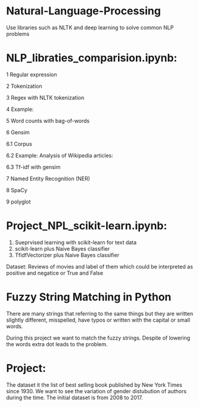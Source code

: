 # Natural-Language-Processing
Use libraries such as NLTK and deep learning to solve common NLP problems



# NLP_libraties_comparision.ipynb:
1  Regular expression

2  Tokenization

3  Regex with NLTK tokenization

4  Example:

5  Word counts with bag-of-words

6  Gensim

6.1  Corpus

6.2  Example: Analysis of Wikipedia articles:

6.3  Tf-idf with gensim

7  Named Entity Recognition (NER)

8  SpaCy

9  polyglot



# Project_NPL_scikit-learn.ipynb:
1. Sueprvised learning with scikit-learn for text data
2. scikit-learn plus Naive Bayes classifier
3. TfidfVectorizer plus Naive Bayes classifier

Dataset: 
Reviews of movies and label of them which could be interpreted as positive and negatice or True and False





# Fuzzy String Matching in Python
There are many strings that referring to the same things but they are written slightly different, misspelled, have typos or written with the capital or small words.

During this project we want to match the fuzzy strings. Despite of lowering the words extra dot leads to the problem.

# Project: 
The dataset it the list of best selling book published by New York Times since  1930. We want to see the variation of gender distubution of authors during the time. The initial dataset is from 2008 to 2017.
